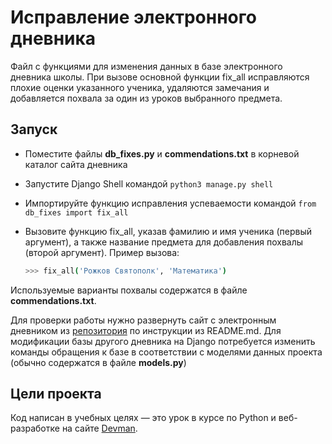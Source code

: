 # Исправление электронного дневника

Файл с функциями для изменения данных в базе электронного дневника школы. При вызове основной функции fix_all исправляются плохие оценки указанного ученика, удаляются замечания и добавляется похвала за один из уроков выбранного предмета.

## Запуск

- Поместите файлы **db_fixes.py**  и **commendations.txt** в корневой каталог сайта дневника

- Запустите Django Shell командой `python3 manage.py shell`

- Импортируйте функцию исправления успеваемости командой `from db_fixes import fix_all`

- Вызовите функцию fix_all, указав фамилию и имя ученика (первый аргумент), а также название предмета для добавления похвалы (второй аргумент). Пример вызова:

  ```bash
  >>> fix_all('Рожков Святополк', 'Математика')
  ```

Используемые варианты похвалы содержатся в файле **commendations.txt**.

Для проверки работы нужно развернуть сайт с электронным дневником из [репозитория](https://github.com/devmanorg/e-diary) по инструкции из README.md. Для модификации базы другого дневника на Django потребуется изменить команды обращения к базе в соответствии с моделями данных проекта (обычно содержатся в файле **models.py**)

## Цели проекта

Код написан в учебных целях — это урок в курсе по Python и веб-разработке на сайте [Devman](https://dvmn.org).
